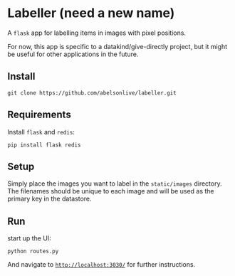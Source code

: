 Labeller (need a new name)
============================

A `flask` app for labelling items in images with pixel positions.

For now, this app is specific to a datakind/give-directly project, but it might be useful for other applications in the future.

## Install
```
git clone https://github.com/abelsonlive/labeller.git
``` 

## Requirements
Install `flask` and `redis`:
```
pip install flask redis
```

## Setup
Simply place the images you want to label in the `static/images` directory.  The filenames should be unique to each image and will be used as the primary key in the datastore.

## Run
start up the UI:
```
python routes.py
```
And navigate to [`http://localhost:3030/`](http://localhost:3030/) for further instructions.


